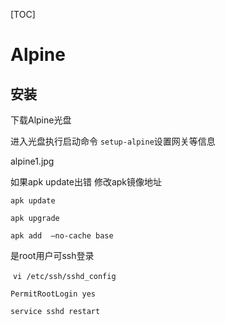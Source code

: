 [TOC]

# Alpine

## 安装

下载Alpine光盘

进入光盘执行启动命令 ``setup-alpine``设置网关等信息

alpine1.jpg

如果apk update出错 修改apk镜像地址

``apk update``

``apk upgrade``

``apk add  —no-cache base``

是root用户可ssh登录

​	``vi /etc/ssh/sshd_config``

``PermitRootLogin yes``

``service sshd restart``